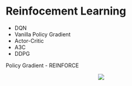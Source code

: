 # Reinfocement Learning
* DQN
* Vanilla Policy Gradient
* Actor-Critic
* A3C
* DDPG

Policy Gradient - REINFORCE
<p align="center"><img src="gif/PG.gif" />  </p>

